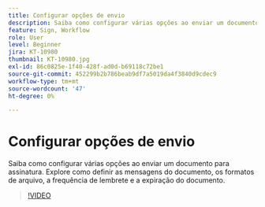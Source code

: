 ```yaml
---
title: Configurar opções de envio
description: Saiba como configurar várias opções ao enviar um documento para assinatura
feature: Sign, Workflow
role: User
level: Beginner
jira: KT-10980
thumbnail: KT-10980.jpg
exl-id: 86c0825e-1f40-428f-ad0d-b69118c72be1
source-git-commit: 452299b2b786beab9df7a5019da4f3840d9cdec9
workflow-type: tm+mt
source-wordcount: '47'
ht-degree: 0%

---
```


# Configurar opções de envio

Saiba como configurar várias opções ao enviar um documento para assinatura. Explore como definir as mensagens do documento, os formatos de arquivo, a frequência de lembrete e a expiração do documento.

>[!VIDEO](https://video.tv.adobe.com/v/3416163?quality=12&learn=on&hidetitle=true&captions=por_br)
